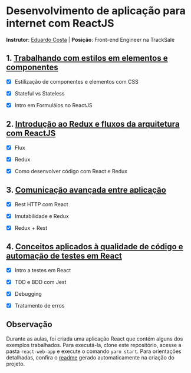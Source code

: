 # Desenvolvimento de aplicação para internet com ReactJS

**Instrutor**: [Eduardo Costa](https://github.com/eduardogc/digital-one-react-intermediario) | **Posição**: Front-end Engineer na TrackSale

## 1. [Trabalhando com estilos em elementos e componentes](./react-web-app/src/1-component-element-styles)

- [x] Estilização de componentes e elementos com CSS

- [x] Stateful vs Stateless

- [x] Intro em Formuláios no ReactJS

  

## 2. [Introdução ao Redux e fluxos da arquitetura com ReactJS](./react-web-app/src/2-redux-and-arch)

- [x] Flux
- [x] Redux
- [x] Como desenvolver código com React e Redux



## 3. [Comunicação avançada entre aplicação](./react-web-app/src/3-advanced-communication)

- [x] Rest HTTP com React
- [x] Imutabilidade e Redux
- [x] Redux + Rest



## 4. [Conceitos aplicados à qualidade de código e automação de testes em React](./react-web-app/src/4-test)

- [x] Intro a testes em React
- [x] TDD e BDD com Jest
- [x] Debugging
- [x] Tratamento de erros



## Observação

Durante as aulas, foi criada uma aplicação React que contém alguns dos exemplos trabalhados. Para executá-la, clone este repositório, acesse a pasta `react-web-app` e execute o comando `yarn start`. Para orientações detalhadas, confira o [readme](./react-web-app/README.md) gerado automaticamente na criação do projeto.



